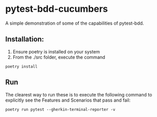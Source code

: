 # pytest-bdd-cucumbers

A simple demonstration of some of the capabilities of pytest-bdd.

## Installation:
1. Ensure poetry is installed on your system
2. From the ./src folder, execute the command 
```
poetry install
```

## Run
The clearest way to run these is to execute the following command to explicitly see the Features and Scenarios that pass and fail:
```
poetry run pytest --gherkin-terminal-reporter -v
```
